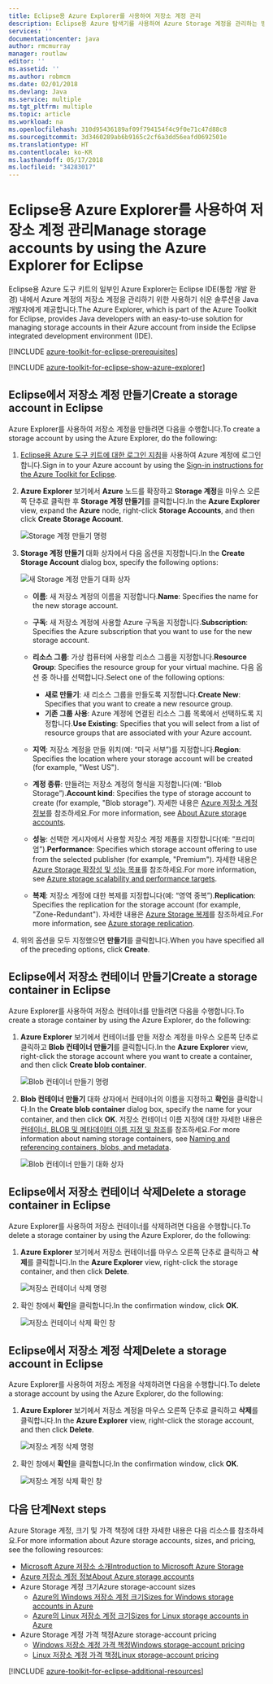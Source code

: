 ```yaml
---
title: Eclipse용 Azure Explorer를 사용하여 저장소 계정 관리
description: Eclipse용 Azure 탐색기를 사용하여 Azure Storage 계정을 관리하는 방법을 알아봅니다.
services: ''
documentationcenter: java
author: rmcmurray
manager: routlaw
editor: ''
ms.assetid: ''
ms.author: robmcm
ms.date: 02/01/2018
ms.devlang: Java
ms.service: multiple
ms.tgt_pltfrm: multiple
ms.topic: article
ms.workload: na
ms.openlocfilehash: 310d95436189af09f794154f4c9f0e71c47d88c8
ms.sourcegitcommit: 3d3460289ab6b9165c2cf6a3dd56eafd0692501e
ms.translationtype: HT
ms.contentlocale: ko-KR
ms.lasthandoff: 05/17/2018
ms.locfileid: "34283017"
---
```

# <a name="manage-storage-accounts-by-using-the-azure-explorer-for-eclipse"></a><span data-ttu-id="cb9dc-103">Eclipse용 Azure Explorer를 사용하여 저장소 계정 관리</span><span class="sxs-lookup"><span data-stu-id="cb9dc-103">Manage storage accounts by using the Azure Explorer for Eclipse</span></span>

<span data-ttu-id="cb9dc-104">Eclipse용 Azure 도구 키트의 일부인 Azure Explorer는 Eclipse IDE(통합 개발 환경) 내에서 Azure 계정의 저장소 계정을 관리하기 위한 사용하기 쉬운 솔루션을 Java 개발자에게 제공합니다.</span><span class="sxs-lookup"><span data-stu-id="cb9dc-104">The Azure Explorer, which is part of the Azure Toolkit for Eclipse, provides Java developers with an easy-to-use solution for managing storage accounts in their Azure account from inside the Eclipse integrated development environment (IDE).</span></span>

[!INCLUDE [azure-toolkit-for-eclipse-prerequisites](../includes/azure-toolkit-for-eclipse-prerequisites.md)]

[!INCLUDE [azure-toolkit-for-eclipse-show-azure-explorer](../includes/azure-toolkit-for-eclipse-show-azure-explorer.md)]

## <a name="create-a-storage-account-in-eclipse"></a><span data-ttu-id="cb9dc-105">Eclipse에서 저장소 계정 만들기</span><span class="sxs-lookup"><span data-stu-id="cb9dc-105">Create a storage account in Eclipse</span></span>

<span data-ttu-id="cb9dc-106">Azure Explorer를 사용하여 저장소 계정을 만들려면 다음을 수행합니다.</span><span class="sxs-lookup"><span data-stu-id="cb9dc-106">To create a storage account by using the Azure Explorer, do the following:</span></span>

1. <span data-ttu-id="cb9dc-107">[Eclipse용 Azure 도구 키트에 대한 로그인 지침](https://docs.microsoft.com/java/azure/eclipse/azure-toolkit-for-eclipse-sign-in-instructions)을 사용하여 Azure 계정에 로그인합니다.</span><span class="sxs-lookup"><span data-stu-id="cb9dc-107">Sign in to your Azure account by using the [Sign-in instructions for the Azure Toolkit for Eclipse](https://docs.microsoft.com/java/azure/eclipse/azure-toolkit-for-eclipse-sign-in-instructions).</span></span>

1. <span data-ttu-id="cb9dc-108">**Azure Explorer** 보기에서 **Azure** 노드를 확장하고 **Storage 계정**을 마우스 오른쪽 단추로 클릭한 후 **Storage 계정 만들기**를 클릭합니다.</span><span class="sxs-lookup"><span data-stu-id="cb9dc-108">In the **Azure Explorer** view, expand the **Azure** node, right-click **Storage Accounts**, and then click **Create Storage Account**.</span></span>

   ![Storage 계정 만들기 명령][CS01]

1. <span data-ttu-id="cb9dc-110">**Storage 계정 만들기** 대화 상자에서 다음 옵션을 지정합니다.</span><span class="sxs-lookup"><span data-stu-id="cb9dc-110">In the **Create Storage Account** dialog box, specify the following options:</span></span>

   ![새 Storage 계정 만들기 대화 상자][CS02]

   * <span data-ttu-id="cb9dc-112">**이름**: 새 저장소 계정의 이름을 지정합니다.</span><span class="sxs-lookup"><span data-stu-id="cb9dc-112">**Name**: Specifies the name for the new storage account.</span></span>

   * <span data-ttu-id="cb9dc-113">**구독**: 새 저장소 계정에 사용할 Azure 구독을 지정합니다.</span><span class="sxs-lookup"><span data-stu-id="cb9dc-113">**Subscription**: Specifies the Azure subscription that you want to use for the new storage account.</span></span>

   * <span data-ttu-id="cb9dc-114">**리소스 그룹**: 가상 컴퓨터에 사용할 리소스 그룹을 지정합니다.</span><span class="sxs-lookup"><span data-stu-id="cb9dc-114">**Resource Group**: Specifies the resource group for your virtual machine.</span></span> <span data-ttu-id="cb9dc-115">다음 옵션 중 하나를 선택합니다.</span><span class="sxs-lookup"><span data-stu-id="cb9dc-115">Select one of the following options:</span></span>
      * <span data-ttu-id="cb9dc-116">**새로 만들기**: 새 리소스 그룹을 만들도록 지정합니다.</span><span class="sxs-lookup"><span data-stu-id="cb9dc-116">**Create New**: Specifies that you want to create a new resource group.</span></span>
      * <span data-ttu-id="cb9dc-117">**기존 그룹 사용**: Azure 계정에 연결된 리소스 그룹 목록에서 선택하도록 지정합니다.</span><span class="sxs-lookup"><span data-stu-id="cb9dc-117">**Use Existing**: Specifies that you will select from a list of resource groups that are associated with your Azure account.</span></span>

   * <span data-ttu-id="cb9dc-118">**지역**: 저장소 계정을 만들 위치(예: “미국 서부”)를 지정합니다.</span><span class="sxs-lookup"><span data-stu-id="cb9dc-118">**Region**: Specifies the location where your storage account will be created (for example, "West US").</span></span>

   * <span data-ttu-id="cb9dc-119">**계정 종류**: 만들려는 저장소 계정의 형식을 지정합니다(예: “Blob Storage”).</span><span class="sxs-lookup"><span data-stu-id="cb9dc-119">**Account kind**: Specifies the type of storage account to create (for example, "Blob storage").</span></span> <span data-ttu-id="cb9dc-120">자세한 내용은 [Azure 저장소 계정 정보]를 참조하세요.</span><span class="sxs-lookup"><span data-stu-id="cb9dc-120">For more information, see [About Azure storage accounts].</span></span>

   * <span data-ttu-id="cb9dc-121">**성능**: 선택한 게시자에서 사용할 저장소 계정 제품을 지정합니다(예: “프리미엄”).</span><span class="sxs-lookup"><span data-stu-id="cb9dc-121">**Performance**: Specifies which storage account offering to use from the selected publisher (for example, "Premium").</span></span> <span data-ttu-id="cb9dc-122">자세한 내용은 [Azure Storage 확장성 및 성능 목표]를 참조하세요.</span><span class="sxs-lookup"><span data-stu-id="cb9dc-122">For more information, see [Azure storage scalability and performance targets].</span></span>

   * <span data-ttu-id="cb9dc-123">**복제**: 저장소 계정에 대한 복제를 지정합니다(예: “영역 중복”).</span><span class="sxs-lookup"><span data-stu-id="cb9dc-123">**Replication**: Specifies the replication for the storage account (for example, "Zone-Redundant").</span></span> <span data-ttu-id="cb9dc-124">자세한 내용은 [Azure Storage 복제]를 참조하세요.</span><span class="sxs-lookup"><span data-stu-id="cb9dc-124">For more information, see [Azure storage replication].</span></span>

1. <span data-ttu-id="cb9dc-125">위의 옵션을 모두 지정했으면 **만들기**를 클릭합니다.</span><span class="sxs-lookup"><span data-stu-id="cb9dc-125">When you have specified all of the preceding options, click **Create**.</span></span>

## <a name="create-a-storage-container-in-eclipse"></a><span data-ttu-id="cb9dc-126">Eclipse에서 저장소 컨테이너 만들기</span><span class="sxs-lookup"><span data-stu-id="cb9dc-126">Create a storage container in Eclipse</span></span>

<span data-ttu-id="cb9dc-127">Azure Explorer를 사용하여 저장소 컨테이너를 만들려면 다음을 수행합니다.</span><span class="sxs-lookup"><span data-stu-id="cb9dc-127">To create a storage container by using the Azure Explorer, do the following:</span></span>

1. <span data-ttu-id="cb9dc-128">**Azure Explorer** 보기에서 컨테이너를 만들 저장소 계정을 마우스 오른쪽 단추로 클릭하고 **Blob 컨테이너 만들기**를 클릭합니다.</span><span class="sxs-lookup"><span data-stu-id="cb9dc-128">In the **Azure Explorer** view, right-click the storage account where you want to create a container, and then click **Create blob container**.</span></span>

   ![Blob 컨테이너 만들기 명령][CC01]

1. <span data-ttu-id="cb9dc-130">**Blob 컨테이너 만들기** 대화 상자에서 컨테이너의 이름을 지정하고 **확인**을 클릭합니다.</span><span class="sxs-lookup"><span data-stu-id="cb9dc-130">In the **Create blob container** dialog box, specify the name for your container, and then click **OK**.</span></span> <span data-ttu-id="cb9dc-131">저장소 컨테이너 이름 지정에 대한 자세한 내용은 [컨테이너, BLOB 및 메타데이터 이름 지정 및 참조]를 참조하세요.</span><span class="sxs-lookup"><span data-stu-id="cb9dc-131">For more information about naming storage containers, see [Naming and referencing containers, blobs, and metadata].</span></span>

   ![Blob 컨테이너 만들기 대화 상자][CC02]

## <a name="delete-a-storage-container-in-eclipse"></a><span data-ttu-id="cb9dc-133">Eclipse에서 저장소 컨테이너 삭제</span><span class="sxs-lookup"><span data-stu-id="cb9dc-133">Delete a storage container in Eclipse</span></span>

<span data-ttu-id="cb9dc-134">Azure Explorer를 사용하여 저장소 컨테이너를 삭제하려면 다음을 수행합니다.</span><span class="sxs-lookup"><span data-stu-id="cb9dc-134">To delete a storage container by using the Azure Explorer, do the following:</span></span>

1. <span data-ttu-id="cb9dc-135">**Azure Explorer** 보기에서 저장소 컨테이너를 마우스 오른쪽 단추로 클릭하고 **삭제**를 클릭합니다.</span><span class="sxs-lookup"><span data-stu-id="cb9dc-135">In the **Azure Explorer** view, right-click the storage container, and then click **Delete**.</span></span>

   ![저장소 컨테이너 삭제 명령][DC01]

1. <span data-ttu-id="cb9dc-137">확인 창에서 **확인**을 클릭합니다.</span><span class="sxs-lookup"><span data-stu-id="cb9dc-137">In the confirmation window, click **OK**.</span></span>

   ![저장소 컨테이너 삭제 확인 창][DC02]

## <a name="delete-a-storage-account-in-eclipse"></a><span data-ttu-id="cb9dc-139">Eclipse에서 저장소 계정 삭제</span><span class="sxs-lookup"><span data-stu-id="cb9dc-139">Delete a storage account in Eclipse</span></span>

<span data-ttu-id="cb9dc-140">Azure Explorer를 사용하여 저장소 계정을 삭제하려면 다음을 수행합니다.</span><span class="sxs-lookup"><span data-stu-id="cb9dc-140">To delete a storage account by using the Azure Explorer, do the following:</span></span>

1. <span data-ttu-id="cb9dc-141">**Azure Explorer** 보기에서 저장소 계정을 마우스 오른쪽 단추로 클릭하고 **삭제**를 클릭합니다.</span><span class="sxs-lookup"><span data-stu-id="cb9dc-141">In the **Azure Explorer** view, right-click the storage account, and then click **Delete**.</span></span>

   ![저장소 계정 삭제 명령][DS01]

1. <span data-ttu-id="cb9dc-143">확인 창에서 **확인**을 클릭합니다.</span><span class="sxs-lookup"><span data-stu-id="cb9dc-143">In the confirmation window, click **OK**.</span></span>

   ![저장소 계정 삭제 확인 창][DS02]

## <a name="next-steps"></a><span data-ttu-id="cb9dc-145">다음 단계</span><span class="sxs-lookup"><span data-stu-id="cb9dc-145">Next steps</span></span>

<span data-ttu-id="cb9dc-146">Azure Storage 계정, 크기 및 가격 책정에 대한 자세한 내용은 다음 리소스를 참조하세요.</span><span class="sxs-lookup"><span data-stu-id="cb9dc-146">For more information about Azure storage accounts, sizes, and pricing, see the following resources:</span></span>

* <span data-ttu-id="cb9dc-147">[Microsoft Azure 저장소 소개]</span><span class="sxs-lookup"><span data-stu-id="cb9dc-147">[Introduction to Microsoft Azure Storage]</span></span>
* <span data-ttu-id="cb9dc-148">[Azure 저장소 계정 정보]</span><span class="sxs-lookup"><span data-stu-id="cb9dc-148">[About Azure storage accounts]</span></span>
* <span data-ttu-id="cb9dc-149">Azure Storage 계정 크기</span><span class="sxs-lookup"><span data-stu-id="cb9dc-149">Azure storage-account sizes</span></span>
  * <span data-ttu-id="cb9dc-150">[Azure의 Windows 저장소 계정 크기]</span><span class="sxs-lookup"><span data-stu-id="cb9dc-150">[Sizes for Windows storage accounts in Azure]</span></span>
  * <span data-ttu-id="cb9dc-151">[Azure의 Linux 저장소 계정 크기]</span><span class="sxs-lookup"><span data-stu-id="cb9dc-151">[Sizes for Linux storage accounts in Azure]</span></span>
* <span data-ttu-id="cb9dc-152">Azure Storage 계정 가격 책정</span><span class="sxs-lookup"><span data-stu-id="cb9dc-152">Azure storage-account pricing</span></span>
  * <span data-ttu-id="cb9dc-153">[Windows 저장소 계정 가격 책정]</span><span class="sxs-lookup"><span data-stu-id="cb9dc-153">[Windows storage-account pricing]</span></span>
  * <span data-ttu-id="cb9dc-154">[Linux 저장소 계정 가격 책정]</span><span class="sxs-lookup"><span data-stu-id="cb9dc-154">[Linux storage-account pricing]</span></span>

[!INCLUDE [azure-toolkit-for-eclipse-additional-resources](../includes/azure-toolkit-for-eclipse-additional-resources.md)]

<!-- URL List -->

[Microsoft Azure 저장소 소개]: /azure/storage/storage-introduction
[Introduction to Microsoft Azure Storage]: /azure/storage/storage-introduction
[Azure 저장소 계정 정보]: /azure/storage/storage-create-storage-account
[About Azure storage accounts]: /azure/storage/storage-create-storage-account
[Azure Storage 복제]: /azure/storage/storage-redundancy
[Azure storage replication]: /azure/storage/storage-redundancy
[Azure Storage 확장성 및 성능 목표]: /azure/storage/storage-scalability-targets
[Azure storage scalability and Performance Targets]: /azure/storage/storage-scalability-targets
[컨테이너, BLOB 및 메타데이터 이름 지정 및 참조]: http://go.microsoft.com/fwlink/?LinkId=255555
[Naming and referencing containers, blobs, and metadata]: http://go.microsoft.com/fwlink/?LinkId=255555

[Azure의 Windows 저장소 계정 크기]: /azure/virtual-machines/virtual-machines-windows-sizes
[Sizes for Windows storage accounts in Azure]: /azure/virtual-machines/virtual-machines-windows-sizes
[Azure의 Linux 저장소 계정 크기]: /azure/virtual-machines/virtual-machines-linux-sizes
[Sizes for Linux storage accounts in Azure]: /azure/virtual-machines/virtual-machines-linux-sizes
[Windows 저장소 계정 가격 책정]: /pricing/details/virtual-machines/windows/
[Windows storage-account pricing]: /pricing/details/virtual-machines/windows/
[Linux 저장소 계정 가격 책정]: /pricing/details/virtual-machines/linux/
[Linux storage-account pricing]: /pricing/details/virtual-machines/linux/

<!-- IMG List -->

[CS01]: media/azure-toolkit-for-eclipse-managing-storage-accounts-using-azure-explorer/CS01.png
[CS02]: media/azure-toolkit-for-eclipse-managing-storage-accounts-using-azure-explorer/CS02.png
[CC01]: media/azure-toolkit-for-eclipse-managing-storage-accounts-using-azure-explorer/CC01.png
[CC02]: media/azure-toolkit-for-eclipse-managing-storage-accounts-using-azure-explorer/CC02.png

[DS01]: media/azure-toolkit-for-eclipse-managing-storage-accounts-using-azure-explorer/DS01.png
[DS02]: media/azure-toolkit-for-eclipse-managing-storage-accounts-using-azure-explorer/DS02.png
[DC01]: media/azure-toolkit-for-eclipse-managing-storage-accounts-using-azure-explorer/DC01.png
[DC02]: media/azure-toolkit-for-eclipse-managing-storage-accounts-using-azure-explorer/DC02.png
